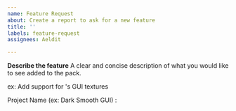 ```yaml
---
name: Feature Request
about: Create a report to ask for a new feature
title: ''
labels: feature-request
assignees: Aeldit

---
```


**Describe the feature**
A clear and concise description of what you would like to see added to the pack.

ex: Add support for <mod name>'s GUI textures

Project Name (ex: Dark Smooth GUI) :

